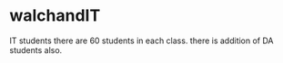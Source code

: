 # walchandIT
IT students
there are 60 students in each class. there is addition of DA students also.
